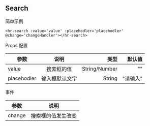 ## Search

简单示例

```
<hr-search :value='value' :placehodler='placehodler' @change='changeHandler'></hr-search>
``` 

Props 配置

参数|说明|类型|默认值
--|:--:|--:|--:
value| 搜索框的值| String/Number| ""
placehodler| 输入框默认文字| String| "请输入"

事件

参数|说明
--|:--:|
change| 搜索框的值发生改变|


